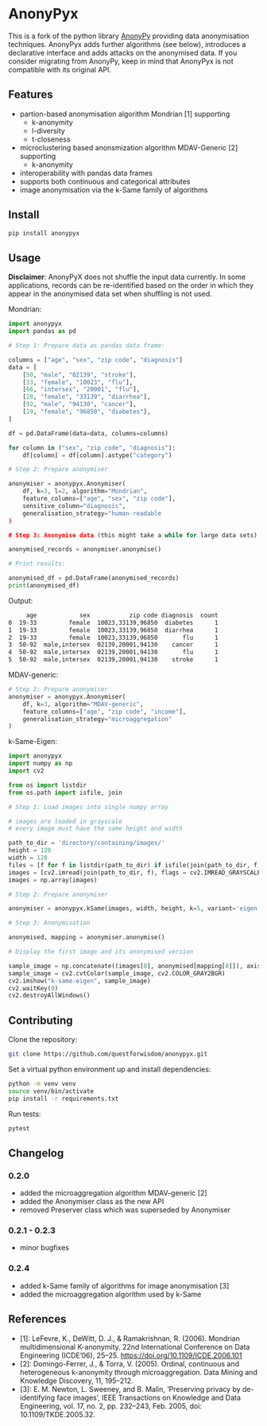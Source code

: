 # AnonyPyx

This is a fork of the python library [AnonyPy](https://pypi.org/project/anonypy/) providing data anonymisation techniques. 
AnonyPyx adds further algorithms (see below), introduces a declarative interface and adds attacks on the anonymised data.
If you consider migrating from AnonyPy, keep in mind that AnonyPyx is not compatible with its original API.

## Features

- partion-based anonymisation algorithm Mondrian [1] supporting
    - k-anonymity
    - l-diversity 
    - t-closeness
- microclustering based anonsmization algorithm MDAV-Generic [2] supporting
    - k-anonymity
- interoperability with pandas data frames
- supports both continuous and categorical attributes 
- image anonymisation via the k-Same family of algorithms

## Install

```bash
pip install anonypyx
```


## Usage

**Disclaimer**: AnonyPyX does not shuffle the input data currently. In some applications, records can be re-identified based on the order in which they appear in the anonymised data set when shuffling is not used. 

Mondrian:

```python
import anonypyx
import pandas as pd

# Step 1: Prepare data as pandas data frame:

columns = ["age", "sex", "zip code", "diagnosis"]
data = [
    [50, "male", "02139", "stroke"],
    [33, "female", "10023", "flu"],
    [66, "intersex", "20001", "flu"],
    [28, "female", "33139", "diarrhea"],
    [92, "male", "94130", "cancer"],
    [19, "female", "96850", "diabetes"],
]

df = pd.DataFrame(data=data, columns=columns)

for column in ("sex", "zip code", "diagnosis"):
    df[column] = df[column].astype("category")

# Step 2: Prepare anonymiser

anonymiser = anonypyx.Anonymiser(
    df, k=3, l=2, algorithm="Mondrian", 
    feature_columns=["age", "sex", "zip code"], 
    sensitive_column="diagnosis",
    generalisation_strategy="human-readable
)

# Step 3: Anonymise data (this might take a while for large data sets)

anonymised_records = anonymiser.anonymise()

# Print results:

anonymised_df = pd.DataFrame(anonymised_records)
print(anonymised_df)
```

Output: 

```bash
     age            sex           zip code diagnosis  count
0  19-33         female  10023,33139,96850  diabetes      1
1  19-33         female  10023,33139,96850  diarrhea      1
2  19-33         female  10023,33139,96850       flu      1
3  50-92  male,intersex  02139,20001,94130    cancer      1
4  50-92  male,intersex  02139,20001,94130       flu      1
5  50-92  male,intersex  02139,20001,94130    stroke      1
```

MDAV-generic:

```python
# Step 2: Prepare anonymiser
anonymiser = anonypyx.Anonymiser(
    df, k=3, algorithm="MDAV-generic", 
    feature_columns=["age", "zip code", "income"], 
    generalisation_strategy="microaggregation"
)
```

k-Same-Eigen:

```python
import anonypyx
import numpy as np
import cv2

from os import listdir
from os.path import isfile, join

# Step 1: Load images into single numpy array

# images are loaded in grayscale
# every image must have the same height and width

path_to_dir = 'directory/containing/images/'
height = 120
width = 128
files = [f for f in listdir(path_to_dir) if isfile(join(path_to_dir, f))]
images = [cv2.imread(join(path_to_dir, f), flags = cv2.IMREAD_GRAYSCALE) for f in listdir(path_to_dir) if isfile(join(path_to_dir, f))]
images = np.array(images)

# Step 2: Prepare anonymiser

anonymiser = anonypyx.kSame(images, width, height, k=5, variant='eigen')

# Step 3: Anonymisation

anonymised, mapping = anonymiser.anonymise()

# Display the first image and its anonymised version

sample_image = np.concatenate((images[0], anonymised[mapping[0]]), axis=1).astype('uint8')
sample_image = cv2.cvtColor(sample_image, cv2.COLOR_GRAY2BGR)
cv2.imshow("k-same-eigen", sample_image)
cv2.waitKey(0)
cv2.destroyAllWindows()
```

## Contributing

Clone the repository:

```bash
git clone https://github.com/questforwisdom/anonypyx.git
```

Set a virtual python environment up and install dependencies:

```bash
python -m venv venv
source venv/bin/activate
pip install -r requirements.txt
```

Run tests:

```bash
pytest
```

## Changelog

### 0.2.0

- added the microaggregation algorithm MDAV-generic [2]
- added the Anonymiser class as the new API 
- removed Preserver class which was superseded by Anonymiser

### 0.2.1 - 0.2.3

- minor bugfixes

### 0.2.4

- added k-Same family of algorithms for image anonymisation [3]
- added the microaggregation algorithm used by k-Same

## References

- [1]: LeFevre, K., DeWitt, D. J., & Ramakrishnan, R. (2006). Mondrian multidimensional K-anonymity. 22nd International Conference on Data Engineering (ICDE’06), 25–25. https://doi.org/10.1109/ICDE.2006.101
- [2]: Domingo-Ferrer, J., & Torra, V. (2005). Ordinal, continuous and heterogeneous k-anonymity through microaggregation. Data Mining and Knowledge Discovery, 11, 195–212.
- [3]: E. M. Newton, L. Sweeney, and B. Malin, ‘Preserving privacy by de-identifying face images’, IEEE Transactions on Knowledge and Data Engineering, vol. 17, no. 2, pp. 232–243, Feb. 2005, doi: 10.1109/TKDE.2005.32.

